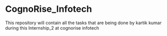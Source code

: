 # CognoRise_Infotech
This repository will contain all the tasks that are being done by kartik kumar during this Internship_2 at cognorise infotech
